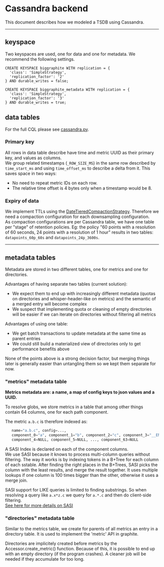 # Cassandra backend
This document describes how we modeled a TSDB using Cassandra.

------

## keyspace

Two keyspaces are used, one for data and one for metadata. We recommend the
following settings.

```
CREATE KEYSPACE biggraphite WITH replication = {
  'class': 'SimpleStrategy',
  'replication_factor': '2'
} AND durable_writes = false;

CREATE KEYSPACE biggraphite_metadata WITH replication = {
  'class': 'SimpleStrategy',
  'replication_factor': '3'
} AND durable_writes = true;
```

## data tables
For the full CQL please see [cassandra.py](biggraphite/drivers/cassandra.py).

### Primary key
All rows in data table describe have time and metric UUID as their primary key, and values as columns.<br />
We group related timestamps (`_ROW_SIZE_MS`) in the same row described by `time_start_ms` and using `time_offset_ms` to describe  a delta from it. This saves space in two ways:
 - No need to repeat metric IDs on each row.
 - The relative time offset is 4 bytes only when a timestamp would be 8.

### Expiry of data
We implement TTLs using the [DateTieredCompactionStrategy](http://www.datastax.com/dev/blog/datetieredcompactionstrategy). Therefore we need a compaction configuration for each downsampling configuration.<br />
As compaction configurations are per Cassandra table, we have one table per "stage" of retention policies.
Eg: the policy "60 points with a resolution of 60 seconds, 24 points with a resolution of 1 hour" results in two tables: `datapoints_60p_60s` and `datapoints_24p_3600s`.

------

## metadata tables
Metadata are stored in two different tables, one for metrics and one for directories.

Advantages of having separate two tables (current solution):
  - We expect them to end up with increasingly different metadata (quotas on directories and
    whisper-header-like on metrics) and the semantic of a merged entry will become complex
  - We suspect that implementing quota or cleaning of empty directories will be easier if
    we can iterate on directories without filtering all metrics

Advantages of using one table:
  - We get batch transactions to update metadata at the same time as parent entries
  - We could still build a materialized view of directories only to get performance
    benefits above

None of the points above is a strong decision factor, but merging things later is generally easier than untangling them so we kept them separate for now.


### "metrics" metadata table
**Metrics metadata are: a name, a map of config keys to json values and a UUID.**

To resolve globs, we store metrics in a table that among other things contain 64 columns, one for each path component.

The metric `a.b.c` is therefore indexed as:
```python
   name="a.b.c", config=...,
   component_0="a", component_1="b", component_2="c", component_3="__END__",
   component_4=NULL, component_5=NULL, ..., component_63=NULL
```
A SASI Index is declared on each of the component columns.<br />
We use SASI because it knows to process multi-column queries without filtering. The way it works is by indexing tokens in a B+Tree for each column of each sstable. After finding the right places in the B+Trees, SASI picks the column with the least results, and merge the result together. It uses multiple lookups if one column is 100 times bigger than the other, otherwise it uses a merge join.

SASI support for LIKE queries is limited to finding substrings. So when resolving a query like `a.x*z.c` we query for `a.*.c` and then do client-side filtering. <br />
[See here for more details on SASI](https://github.com/apache/cassandra/blob/trunk/doc/SASI.md)

### "directories" metadata table
Similar to the metrics table, we create for parents of all metrics an entry in a directory table. It is used to implement the 'metric' API in graphite.

Directories are implicitely created before metrics by the Accessor.create_metric() function. Because of this, it is possible to end up with an empty directory (if the program crashes). A cleaner job will be needed if they accumulate for too long.
